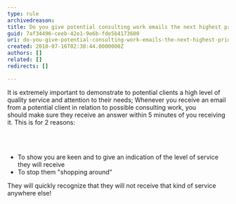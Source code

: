 ```yaml
---
type: rule
archivedreason: 
title: Do you give potential consulting work emails the next highest priority after existing clients?
guid: 7af34496-ceeb-42e1-9e6b-fde5b4173600
uri: do-you-give-potential-consulting-work-emails-the-next-highest-priority-after-existing-clients
created: 2010-07-16T02:38:44.0000000Z
authors: []
related: []
redirects: []

---
```



It is extremely important to demonstrate to potential clients a high level of quality service and attention to their needs; Whenever&#160;you receive an email from a potential client in relation to possible consulting work,&#160;you should&#160;make sure they receive an answer within 5 minutes of you receiving it. This is for 2 reasons&#58; 

<br><excerpt class='endintro'></excerpt><br>

  <ul>
    <li>To show you are keen and to give an indication of the level of service they will receive </li>
    <li>To stop them &quot;shopping around&quot; </li>
</ul>
<p>They will quickly recognize that they will not receive that kind of service anywhere else!</p>




